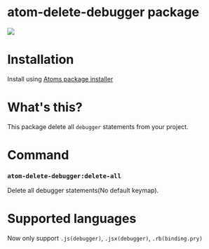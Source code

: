 # atom-delete-debugger package
![](https://user-images.githubusercontent.com/15260226/27250739-3d8b7db6-5371-11e7-9628-f55e2487bd0e.gif)

# Installation
Install using [Atoms package installer](http://flight-manual.atom.io/using-atom/sections/atom-packages/)

# What's this?
This package delete all `debugger` statements from your project.


# Command
### `atom-delete-debugger:delete-all`
Delete all debugger statements(No default keymap).

# Supported languages
Now only support `.js(debugger)`, `.jsx(debugger)`, `.rb(binding.pry)`
